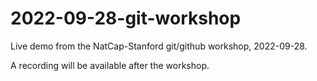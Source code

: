 # 2022-09-28-git-workshop
Live demo from the NatCap-Stanford git/github workshop, 2022-09-28.

A recording will be available after the workshop.
